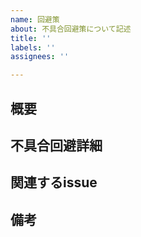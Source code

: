 ```yaml
---
name: 回避策
about: 不具合回避策について記述
title: ''
labels: ''
assignees: ''

---
```


## 概要

## 不具合回避詳細

## 関連するissue

## 備考
